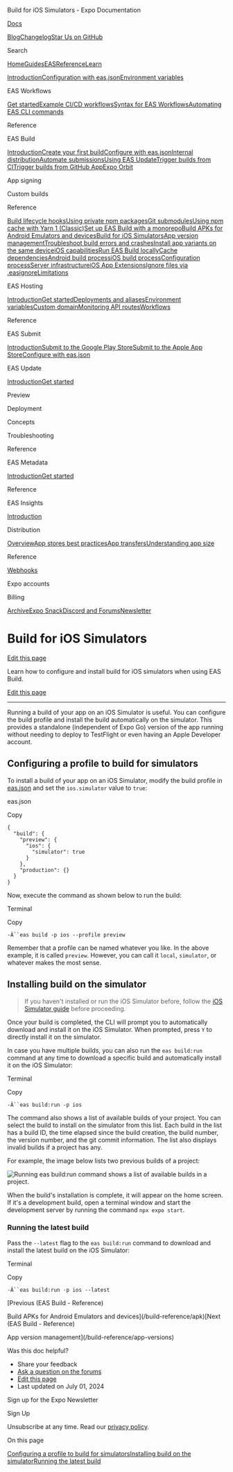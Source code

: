 Build for iOS Simulators - Expo Documentation

[Docs](/)

[Blog](https://expo.dev/blog)[Changelog](https://expo.dev/changelog)[Star Us on GitHub](https://github.com/expo/expo)

Search

[Home](/)[Guides](/guides/overview)[EAS](/eas)[Reference](/versions/latest)[Learn](/tutorial/overview)

[Introduction](/eas)[Configuration with eas.json](/eas/json)[Environment variables](/eas/environment-variables)

EAS Workflows

[Get started](/eas/workflows/get-started)[Example CI/CD workflows](/eas/workflows/examples)[Syntax for EAS Workflows](/eas/workflows/syntax)[Automating EAS CLI commands](/eas/workflows/automating-eas-cli)

Reference

EAS Build

[Introduction](/build/introduction)[Create your first build](/build/setup)[Configure with eas.json](/build/eas-json)[Internal distribution](/build/internal-distribution)[Automate submissions](/build/automate-submissions)[Using EAS Update](/build/updates)[Trigger builds from CI](/build/building-on-ci)[Trigger builds from GitHub App](/build/building-from-github)[Expo Orbit](/build/orbit)

App signing

Custom builds

Reference

[Build lifecycle hooks](/build-reference/npm-hooks)[Using private npm packages](/build-reference/private-npm-packages)[Git submodules](/build-reference/git-submodules)[Using npm cache with Yarn 1 (Classic)](/build-reference/npm-cache-with-yarn)[Set up EAS Build with a monorepo](/build-reference/build-with-monorepos)[Build APKs for Android Emulators and devices](/build-reference/apk)[Build for iOS Simulators](/build-reference/simulators)[App version management](/build-reference/app-versions)[Troubleshoot build errors and crashes](/build-reference/troubleshooting)[Install app variants on the same device](/build-reference/variants)[iOS capabilities](/build-reference/ios-capabilities)[Run EAS Build locally](/build-reference/local-builds)[Cache dependencies](/build-reference/caching)[Android build process](/build-reference/android-builds)[iOS build process](/build-reference/ios-builds)[Configuration process](/build-reference/build-configuration)[Server infrastructure](/build-reference/infrastructure)[iOS App Extensions](/build-reference/app-extensions)[Ignore files via .easignore](/build-reference/easignore)[Limitations](/build-reference/limitations)

EAS Hosting

[Introduction](/eas/hosting/introduction)[Get started](/eas/hosting/get-started)[Deployments and aliases](/eas/hosting/deployments-and-aliases)[Environment variables](/eas/hosting/environment-variables)[Custom domain](/eas/hosting/custom-domain)[Monitoring API routes](/eas/hosting/api-routes)[Workflows](/eas/hosting/workflows)

Reference

EAS Submit

[Introduction](/submit/introduction)[Submit to the Google Play Store](/submit/android)[Submit to the Apple App Store](/submit/ios)[Configure with eas.json](/submit/eas-json)

EAS Update

[Introduction](/eas-update/introduction)[Get started](/eas-update/getting-started)

Preview

Deployment

Concepts

Troubleshooting

Reference

EAS Metadata

[Introduction](/eas/metadata)[Get started](/eas/metadata/getting-started)

Reference

EAS Insights

[Introduction](/eas-insights/introduction)

Distribution

[Overview](/distribution/introduction)[App stores best practices](/distribution/app-stores)[App transfers](/distribution/app-transfers)[Understanding app size](/distribution/app-size)

Reference

[Webhooks](/eas/webhooks)

Expo accounts

Billing

[Archive](/archive)[Expo Snack](https://snack.expo.dev)[Discord and Forums](https://chat.expo.dev)[Newsletter](https://expo.dev/mailing-list/signup)

Build for iOS Simulators
========================

[Edit this page](https://github.com/expo/expo/edit/main/docs/pages/build-reference/simulators.mdx)

Learn how to configure and install build for iOS simulators when using EAS Build.

[Edit this page](https://github.com/expo/expo/edit/main/docs/pages/build-reference/simulators.mdx)

---

Running a build of your app on an iOS Simulator is useful. You can configure the build profile and install the build automatically on the simulator. This provides a standalone (independent of Expo Go) version of the app running without needing to deploy to TestFlight or even having an Apple Developer account.

Configuring a profile to build for simulators
---------------------------------------------

To install a build of your app on an iOS Simulator, modify the build profile in [eas.json](/build/eas-json) and set the `ios.simulator` value to `true`:

eas.json

Copy

```
{
  "build": {
    "preview": {
      "ios": {
        "simulator": true
      }
    },
    "production": {}
  }
}

```

Now, execute the command as shown below to run the build:

Terminal

Copy

`-Â``eas build -p ios --profile preview`

Remember that a profile can be named whatever you like. In the above example, it is called `preview`. However, you can call it `local`, `simulator`, or whatever makes the most sense.

Installing build on the simulator
---------------------------------

> If you haven't installed or run the iOS Simulator before, follow the [iOS Simulator guide](/workflow/ios-simulator) before proceeding.

Once your build is completed, the CLI will prompt you to automatically download and install it on the iOS Simulator. When prompted, press `Y` to directly install it on the simulator.

In case you have multiple builds, you can also run the `eas build:run` command at any time to download a specific build and automatically install it on the iOS Simulator:

Terminal

Copy

`-Â``eas build:run -p ios`

The command also shows a list of available builds of your project. You can select the build to install on the simulator from this list. Each build in the list has a build ID, the time elapsed since the build creation, the build number, the version number, and the git commit information. The list also displays invalid builds if a project has any.

For example, the image below lists two previous builds of a project:

![Running eas build:run command shows a list of available builds in a project.](/static/images/eas-build/eas-build-run-on-ios.png)

When the build's installation is complete, it will appear on the home screen. If it's a development build, open a terminal window and start the development server by running the command `npx expo start`.

### Running the latest build

Pass the `--latest` flag to the `eas build:run` command to download and install the latest build on the iOS Simulator:

Terminal

Copy

`-Â``eas build:run -p ios --latest`

[Previous (EAS Build - Reference)

Build APKs for Android Emulators and devices](/build-reference/apk)[Next (EAS Build - Reference)

App version management](/build-reference/app-versions)

Was this doc helpful?

* Share your feedback
* [Ask a question on the forums](https://chat.expo.dev/)
* [Edit this page](https://github.com/expo/expo/edit/main/docs/pages/build-reference/simulators.mdx)
* Last updated on July 01, 2024

Sign up for the Expo Newsletter

Sign Up

Unsubscribe at any time. Read our [privacy policy](https://expo.dev/privacy).

On this page

[Configuring a profile to build for simulators](/build-reference/simulators/#configuring-a-profile-to-build-for-simulators)[Installing build on the simulator](/build-reference/simulators/#installing-build-on-the-simulator)[Running the latest build](/build-reference/simulators/#running-the-latest-build)